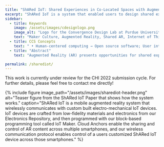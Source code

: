 ```yaml
---
title: "ShARed IoT: Shared Experiences in Co-Located Spaces with Augmented Reality and Internet of Things Devices"
excerpt: "ShARed IoT is a system that enabled users to design shared experiences with AR and Internet of Things (ShARed IoT) Devices"
sidebar:
  - title: Keywords
    image: /assets/images/cdesignlogo.png
    image_alt: "Logo for the Convergence Design Lab at Purdue University"
    text: "Maker Culture, Augmented Reality, Shared AR, Internet of Things"
  - title: CCS Concepts
    text: " • Human-centered computing → Open source software; User interface toolkits."
  - title: "Abstract"
    text: "Augmented Reality (AR) presents opportunities for shared experiences between users, leading to more engagement among them. Internet of Things (IoT) devices can communicate with one another, delivering/receiving instructions for executing their various functions. Such shared experiences create opportunities for interaction, ideation, and creativity. However, it is still difficult for novice makers to create unique experiences with dynamic, interactive, and engaging AR content that communicate effectively with other devices on a network. We present our solution to designing Shared Experiences with AR and IoT (ShARed IoT) devices. Our system enables users to interact with each other and their electro-mechanical prototypes through AR. A Projective Interview study with 8 UX experts and a field study with 13 users were conducted. Our results show ShARed IoT as a system enables unique shared AR-IoT experiences for both novices and expert users. This work contributes to efforts in enabling complex AR-IoT interactions for novices."

permalink: /sharediot/
---
```

This work is currently under review for the CHI 2022 submission cycle. For further details, please feel free to contact me directly!

{% include figure image_path="/assets/images/sharediot-header.png" alt="Teaser figure from the ShARed IoT Paper that shows how the system works." caption="ShARed IoT is a mobile augmented reality system that wirelessly communicates with custom built electro-mechanical IoT devices. IoT devices are crafted from low-fidelity materials and electronics from our Electronics Repository, and then programmed with our block-based programming tool called IoT Maker. Cloud Anchors enable the sharing and control of AR content across multiple smartphones, and our wireless communication protocol enables control of a users customized ShARed IoT device across those smartphones." %}
